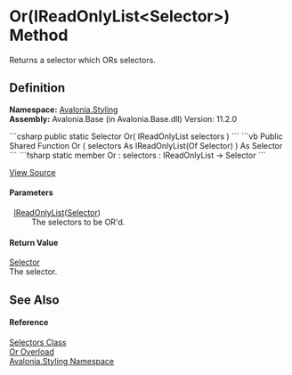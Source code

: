 # Or(IReadOnlyList&lt;Selector&gt;) Method


Returns a selector which ORs selectors.



## Definition
**Namespace:** <a href="N_Avalonia_Styling">Avalonia.Styling</a>  
**Assembly:** Avalonia.Base (in Avalonia.Base.dll) Version: 11.2.0

<Tabs groupId="api-code-preview">
<TabItem value="csharp" label="C#">
```csharp
public static Selector Or(
	IReadOnlyList<Selector> selectors
)
```
</TabItem>
<TabItem value="vb" label="VB">
```vb
Public Shared Function Or ( 
	selectors As IReadOnlyList(Of Selector)
) As Selector
```
</TabItem>
<TabItem value="fsharp" label="F#">
```fsharp
static member Or : 
        selectors : IReadOnlyList<Selector> -> Selector 
```
</TabItem>
</Tabs>



<a href="https://github.com/AvaloniaUI/Avalonia/tree/master/src/Avalonia.Base/Styling/Selectors.cs#L196" title="View the source code">View Source</a>



#### Parameters
<dl><dt>  <a href="https://learn.microsoft.com/dotnet/api/system.collections.generic.ireadonlylist-1" target="_blank" rel="noopener noreferrer">IReadOnlyList</a>(<a href="T_Avalonia_Styling_Selector">Selector</a>)</dt><dd>The selectors to be OR'd.</dd></dl>

#### Return Value
<a href="T_Avalonia_Styling_Selector">Selector</a>  
The selector.

## See Also


#### Reference
<a href="T_Avalonia_Styling_Selectors">Selectors Class</a>  
<a href="Overload_Avalonia_Styling_Selectors_Or">Or Overload</a>  
<a href="N_Avalonia_Styling">Avalonia.Styling Namespace</a>  

